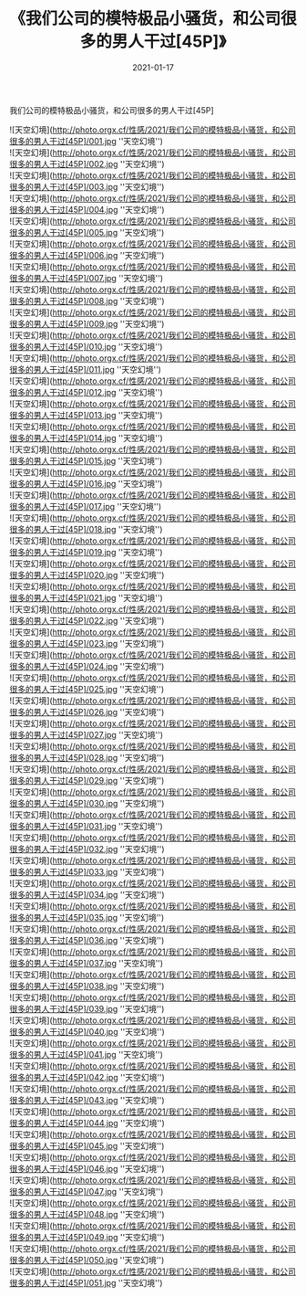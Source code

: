 ﻿---
layout: post
title:  《我们公司的模特极品小骚货，和公司很多的男人干过[45P]》
date:   2021-01-17
image: http://photo.orgx.cf/性感/2021/我们公司的模特极品小骚货，和公司很多的男人干过[45P]/000.jpg
categories: [美女, 性感, 泳衣]
---

我们公司的模特极品小骚货，和公司很多的男人干过[45P]



![天空幻境](http://photo.orgx.cf/性感/2021/我们公司的模特极品小骚货，和公司很多的男人干过[45P]/001.jpg ''天空幻境'') <br>
![天空幻境](http://photo.orgx.cf/性感/2021/我们公司的模特极品小骚货，和公司很多的男人干过[45P]/002.jpg ''天空幻境'') <br>
![天空幻境](http://photo.orgx.cf/性感/2021/我们公司的模特极品小骚货，和公司很多的男人干过[45P]/003.jpg ''天空幻境'') <br>
![天空幻境](http://photo.orgx.cf/性感/2021/我们公司的模特极品小骚货，和公司很多的男人干过[45P]/004.jpg ''天空幻境'') <br>
![天空幻境](http://photo.orgx.cf/性感/2021/我们公司的模特极品小骚货，和公司很多的男人干过[45P]/005.jpg ''天空幻境'') <br>
![天空幻境](http://photo.orgx.cf/性感/2021/我们公司的模特极品小骚货，和公司很多的男人干过[45P]/006.jpg ''天空幻境'') <br>
![天空幻境](http://photo.orgx.cf/性感/2021/我们公司的模特极品小骚货，和公司很多的男人干过[45P]/007.jpg ''天空幻境'') <br>
![天空幻境](http://photo.orgx.cf/性感/2021/我们公司的模特极品小骚货，和公司很多的男人干过[45P]/008.jpg ''天空幻境'') <br>
![天空幻境](http://photo.orgx.cf/性感/2021/我们公司的模特极品小骚货，和公司很多的男人干过[45P]/009.jpg ''天空幻境'') <br>
![天空幻境](http://photo.orgx.cf/性感/2021/我们公司的模特极品小骚货，和公司很多的男人干过[45P]/010.jpg ''天空幻境'') <br>
![天空幻境](http://photo.orgx.cf/性感/2021/我们公司的模特极品小骚货，和公司很多的男人干过[45P]/011.jpg ''天空幻境'') <br>
![天空幻境](http://photo.orgx.cf/性感/2021/我们公司的模特极品小骚货，和公司很多的男人干过[45P]/012.jpg ''天空幻境'') <br>
![天空幻境](http://photo.orgx.cf/性感/2021/我们公司的模特极品小骚货，和公司很多的男人干过[45P]/013.jpg ''天空幻境'') <br>
![天空幻境](http://photo.orgx.cf/性感/2021/我们公司的模特极品小骚货，和公司很多的男人干过[45P]/014.jpg ''天空幻境'') <br>
![天空幻境](http://photo.orgx.cf/性感/2021/我们公司的模特极品小骚货，和公司很多的男人干过[45P]/015.jpg ''天空幻境'') <br>
![天空幻境](http://photo.orgx.cf/性感/2021/我们公司的模特极品小骚货，和公司很多的男人干过[45P]/016.jpg ''天空幻境'') <br>
![天空幻境](http://photo.orgx.cf/性感/2021/我们公司的模特极品小骚货，和公司很多的男人干过[45P]/017.jpg ''天空幻境'') <br>
![天空幻境](http://photo.orgx.cf/性感/2021/我们公司的模特极品小骚货，和公司很多的男人干过[45P]/018.jpg ''天空幻境'') <br>
![天空幻境](http://photo.orgx.cf/性感/2021/我们公司的模特极品小骚货，和公司很多的男人干过[45P]/019.jpg ''天空幻境'') <br>
![天空幻境](http://photo.orgx.cf/性感/2021/我们公司的模特极品小骚货，和公司很多的男人干过[45P]/020.jpg ''天空幻境'') <br>
![天空幻境](http://photo.orgx.cf/性感/2021/我们公司的模特极品小骚货，和公司很多的男人干过[45P]/021.jpg ''天空幻境'') <br>
![天空幻境](http://photo.orgx.cf/性感/2021/我们公司的模特极品小骚货，和公司很多的男人干过[45P]/022.jpg ''天空幻境'') <br>
![天空幻境](http://photo.orgx.cf/性感/2021/我们公司的模特极品小骚货，和公司很多的男人干过[45P]/023.jpg ''天空幻境'') <br>
![天空幻境](http://photo.orgx.cf/性感/2021/我们公司的模特极品小骚货，和公司很多的男人干过[45P]/024.jpg ''天空幻境'') <br>
![天空幻境](http://photo.orgx.cf/性感/2021/我们公司的模特极品小骚货，和公司很多的男人干过[45P]/025.jpg ''天空幻境'') <br>
![天空幻境](http://photo.orgx.cf/性感/2021/我们公司的模特极品小骚货，和公司很多的男人干过[45P]/026.jpg ''天空幻境'') <br>
![天空幻境](http://photo.orgx.cf/性感/2021/我们公司的模特极品小骚货，和公司很多的男人干过[45P]/027.jpg ''天空幻境'') <br>
![天空幻境](http://photo.orgx.cf/性感/2021/我们公司的模特极品小骚货，和公司很多的男人干过[45P]/028.jpg ''天空幻境'') <br>
![天空幻境](http://photo.orgx.cf/性感/2021/我们公司的模特极品小骚货，和公司很多的男人干过[45P]/029.jpg ''天空幻境'') <br>
![天空幻境](http://photo.orgx.cf/性感/2021/我们公司的模特极品小骚货，和公司很多的男人干过[45P]/030.jpg ''天空幻境'') <br>
![天空幻境](http://photo.orgx.cf/性感/2021/我们公司的模特极品小骚货，和公司很多的男人干过[45P]/031.jpg ''天空幻境'') <br>
![天空幻境](http://photo.orgx.cf/性感/2021/我们公司的模特极品小骚货，和公司很多的男人干过[45P]/032.jpg ''天空幻境'') <br>
![天空幻境](http://photo.orgx.cf/性感/2021/我们公司的模特极品小骚货，和公司很多的男人干过[45P]/033.jpg ''天空幻境'') <br>
![天空幻境](http://photo.orgx.cf/性感/2021/我们公司的模特极品小骚货，和公司很多的男人干过[45P]/034.jpg ''天空幻境'') <br>
![天空幻境](http://photo.orgx.cf/性感/2021/我们公司的模特极品小骚货，和公司很多的男人干过[45P]/035.jpg ''天空幻境'') <br>
![天空幻境](http://photo.orgx.cf/性感/2021/我们公司的模特极品小骚货，和公司很多的男人干过[45P]/036.jpg ''天空幻境'') <br>
![天空幻境](http://photo.orgx.cf/性感/2021/我们公司的模特极品小骚货，和公司很多的男人干过[45P]/037.jpg ''天空幻境'') <br>
![天空幻境](http://photo.orgx.cf/性感/2021/我们公司的模特极品小骚货，和公司很多的男人干过[45P]/038.jpg ''天空幻境'') <br>
![天空幻境](http://photo.orgx.cf/性感/2021/我们公司的模特极品小骚货，和公司很多的男人干过[45P]/039.jpg ''天空幻境'') <br>
![天空幻境](http://photo.orgx.cf/性感/2021/我们公司的模特极品小骚货，和公司很多的男人干过[45P]/040.jpg ''天空幻境'') <br>
![天空幻境](http://photo.orgx.cf/性感/2021/我们公司的模特极品小骚货，和公司很多的男人干过[45P]/041.jpg ''天空幻境'') <br>
![天空幻境](http://photo.orgx.cf/性感/2021/我们公司的模特极品小骚货，和公司很多的男人干过[45P]/042.jpg ''天空幻境'') <br>
![天空幻境](http://photo.orgx.cf/性感/2021/我们公司的模特极品小骚货，和公司很多的男人干过[45P]/043.jpg ''天空幻境'') <br>
![天空幻境](http://photo.orgx.cf/性感/2021/我们公司的模特极品小骚货，和公司很多的男人干过[45P]/044.jpg ''天空幻境'') <br>
![天空幻境](http://photo.orgx.cf/性感/2021/我们公司的模特极品小骚货，和公司很多的男人干过[45P]/045.jpg ''天空幻境'') <br>
![天空幻境](http://photo.orgx.cf/性感/2021/我们公司的模特极品小骚货，和公司很多的男人干过[45P]/046.jpg ''天空幻境'') <br>
![天空幻境](http://photo.orgx.cf/性感/2021/我们公司的模特极品小骚货，和公司很多的男人干过[45P]/047.jpg ''天空幻境'') <br>
![天空幻境](http://photo.orgx.cf/性感/2021/我们公司的模特极品小骚货，和公司很多的男人干过[45P]/048.jpg ''天空幻境'') <br>
![天空幻境](http://photo.orgx.cf/性感/2021/我们公司的模特极品小骚货，和公司很多的男人干过[45P]/049.jpg ''天空幻境'') <br>
![天空幻境](http://photo.orgx.cf/性感/2021/我们公司的模特极品小骚货，和公司很多的男人干过[45P]/050.jpg ''天空幻境'') <br>
![天空幻境](http://photo.orgx.cf/性感/2021/我们公司的模特极品小骚货，和公司很多的男人干过[45P]/051.jpg ''天空幻境'') <br>